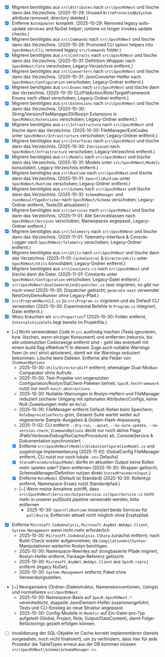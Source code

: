 - [x] Migriere benötigtes aus `src\Attributes` nach `src\SpocRVNext` und lösche dann das Verzeichnis. (2025-10-29: Unused `WriteProtectedBySystem` attribute removed; directory deleted.)
- [x] Entferne `AutoUpdater` komplett. (2025-10-29: Removed legacy auto-update services and NuGet helper; runtime no longer invokes update checks.)
- [x] Migriere benötigtes aus `src\Commands` nach `src\SpocRVNext` und lösche dann das Verzeichnis. (2025-10-29: Promoted CLI option helpers into `SpocRVNext/Cli`; removed legacy `src/Commands` folder.)
- [x] Migriere benötigtes aus `src\Contracts` nach `src\SpocRVNext` und lösche dann das Verzeichnis. (2025-10-31: Definition-Wrapper nach `SpocRVNext/Core` verschoben; Legacy-Verzeichnis entfernt.)
- [x] Migriere benötigtes aus `src\Converters` nach `src\SpocRVNext` und lösche dann das Verzeichnis. (2025-10-31: JsonConverter-Helfer nach `SpocRVNext/Configuration` verschoben; Legacy-Ordner entfernt.)
- [x] Migriere benötigtes aus `src\Enums` nach `src\SpocRVNext` und lösche dann das Verzeichnis. (2025-10-31: CLI/FileAction/Role/TargetFramework Enums nach vNext verschoben; Legacy-Ordner entfernt.)
- [x] Migriere benötigtes aus `src\Extensions` nach `src\SpocRVNext` und lösche dann das Verzeichnis. (2025-10-30: String/Version/FileManager/DI/Roslyn Extensions in `SpocRVNext/Extensions` verschoben; Legacy-Ordner entfernt.)
- [x] Migriere benötigtes aus `src\Infrastructure` nach `src\SpocRVNext` und lösche dann das Verzeichnis. (2025-10-30: FileManager/ExitCodes unter `SpocRVNext/Infrastructure` verschoben; Legacy-Ordner entfernt.)
- [x] Migriere benötigtes aus `src\Interfaces` nach `src\SpocRVNext` und lösche dann das Verzeichnis. (2025-10-30: `IVersioned` nach `SpocRVNext/Infrastructure` verschoben; Legacy-Verzeichnis entfernt.)
- [x] Migriere benötigtes aus `src\Models` nach `src\SpocRVNext` und lösche dann das Verzeichnis. (2025-10-31: Models unter `src/SpocRVNext/Models` konsolidiert, Legacy-Verzeichnis entfernt.)
- [x] Migriere benötigtes aus `src\Runtime` nach `src\SpocRVNext` und lösche dann das Verzeichnis. (2025-10-31: `SpocrCliRuntime` unter `SpocRVNext/Runtime` verschoben; Legacy-Ordner entfernt.)
- [x] Migriere benötigtes aus `src\Schema` nach `src\SpocRVNext` und lösche dann das Verzeichnis. (2025-10-31: `SchemaManager` und `JsonResultTypeEnricher` nach `SpocRVNext/Schema` verschoben; Legacy-Ordner entfernt, Tests/DI aktualisiert.)
- [x] Migriere benötigtes aus `src\Services` nach `src\SpocRVNext` und lösche dann das Verzeichnis. (2025-11-01: Alle Serviceklassen nach `SpocRVNext/Services` verschoben, Namespaces angepasst, Legacy-Ordner entfernt.)
- [x] Migriere benötigtes aus `src\Telemetry` nach `src\SpocRVNext` und lösche dann das Verzeichnis. (2025-11-01: Telemetry-Interface & Console-Logger nach `SpocRVNext/Telemetry` verschoben; Legacy-Ordner entfernt.)
- [x] Migriere benötigtes aus `src\Utils` nach `src\SpocRVNext` und lösche dann das Verzeichnis. (2025-11-01: `CacheControl` & `DirectoryUtils` unter `SpocRVNext/Utils` konsolidiert; Legacy-Ordner entfernt.)
- [x] Migriere benötigtes aus `src\Constants.cs` nach `src\SpocRVNext` und lösche dann die Datei. (2025-11-01: Constants unter `SpocRVNext/Configuration` verschoben; Legacy-Datei entfernt.)
- [x] `src\SpocRVNext\DualGenerationDispatcher.cs` raus migrieren, es gibt nur noch vnext (2025-10-30: Dispatcher gelöscht; `generate-next` verwendet NextOnlyDemoRunner ohne Legacy-Pfad.)
- [x] `src\ProgramVNextCLI.cs` zu `src\Program.cs` migrieren und als Default CLI verwenden (2025-10-30: Experimental Befehle in `Program.cs` integriert, Datei entfernt.)
- [x] Wozu brauchen wir `src\Properties`? (2025-10-30: Folder entfernt, `InternalsVisibleTo` liegt bereits im Projektfile.)
- [~] Nicht verwendeten Code in `src` ausfindig machen (Tests ignorieren, bzw. löschen, wenn einziger Konsument) und entfernen (rekursiv, bis alle unbenutzten Codezweige entfernt sind - geht das eventuell mit einem build flag effektiver?) In diesem Zuge auch nullable Warnings fixen (in src/ strict aktivieren), damit wir die Warnings reduziert bekommen. Lösche leere Dateien. Entferne alte Felder von `ICommandOptions`
	- 2025-10-30: `Utils/DirectoryDiff` entfernt; ehemaliger Dual-Modus-Comparator ohne Aufrufe.
	- 2025-10-30: Test-Projekte von ungenutzten Configuration/Roslyn/SqlClient-Paketen befreit; `SpocR.TestFramework` nutzt nur noch `xunit.abstractions`.
	- 2025-10-30: Nullable-Warnungen in Roslyn-Helfern und FileManager reduziert (sicherer Umgang mit optionalen Attributen/Configs, keine Null-Zuweisungen mehr an `Role`).
	- 2025-10-30: FileManager entfernt Default-Rollen beim Speichern; `RoleDeprecationTests` grün, Gesamt-Suite wartet weiter auf regenerierte Sample-Ausgaben & Golden-Hash-Anpassung.
	- 2025-11-02: CLI entfernt `--dry-run`, `--quiet`, `--no-auto-update`, `--no-version-check`; `ICommandOptions` deckt nur noch aktive Flags (Path/Verbose/Debug/NoCache/Procedure) ab, ConsoleService & Dokumentation synchronisiert.
	- [x] Entferne `src\SpocRVNext\Models\GlobalConfigurationModel.cs` und zugehörige Implementierung (2025-11-02: GlobalConfig FileManager entfernt, CLI nutzt nur noch lokale `.env` Defaults)
	- [x] `StoredProcedureInputModel` dürfte im aktuellen Output keine Rollen mehr spielen oder? Dann entfernen (2025-10-30: Wrapper gelöscht, SchemaManager/Definition nutzen direkt `StoredProcedureInput`.)
	- [x] Entferne `RoleModel` (Default ist Standard) (2025-10-30: Rollentyp entfernt, Namespace-Ersatz nutzt Standardpfad.)
	- [~] Wenn meine Annahme zutrifft, dass `src\SpocRVNext\Services\OutputService.cs|SpocrService.cs` nicht mehr in unserer pull|build pipeline verwendet werden, bitte entfernen
		- 2025-10-30: `SpocrCliRuntime` instanziert beide Services für `pull`/`build`; Entfernen aktuell nicht möglich ohne Ersatzpfad.
- [x] Entferne `Microsoft.CodeAnalysis`, `Microsoft.AspNet.WebApi.Client`, `System.Management` wenn nicht mehr erforderlich
	- 2025-10-30: `Microsoft.CodeAnalysis.CSharp` zunächst entfernt; nach Build-Check wieder aufgenommen, da `CompilationUnitSyntax`-Manipulationen weiterhin Roslyn benötigen.
	- 2025-10-30: Namespace-Rewrites auf stringbasierte Pfade migriert, Roslyn-Helfer entfernt, Package-Referenz gelöscht.
	- 2025-10-30: `Microsoft.AspNet.WebApi.Client` aus `SpocR.csproj` entfernt (legacy NuGet).
	- 2025-10-30: `System.Management` entfernt; Paket ohne Verwendungsstellen.
- [~] Reorganisiere (Ordner-/Dateistruktur, Namenskonventionen, Usings) und normalisiere `src\SpocRVNext`
	- 2025-10-30: Namespace-Basis auf `SpocR.SpocRVNext.*` vereinheitlicht, doppelte JsonElement-Helfer zusammengeführt, Tests und CLI-Einstieg an neue Struktur angepasst.
	- 2025-10-30: Config-Modelle in `Models/` auf Ein-Datei-pro-Typ aufgeteilt (Global, Project, Role, Output/DataContext), damit Folge-Refactorings gezielt erfolgen können.
- [ ] Invalidierung der SQL-Objekte im Cache korrekt implementieren (bereits vorgesehen, noch nicht finalisiert), um zu verhindern, dass hier für jede Prozedur die TableTypes erneut aus der DB kommen müssen `src\SpocRVNext\Schema\SchemaManager.cs`.